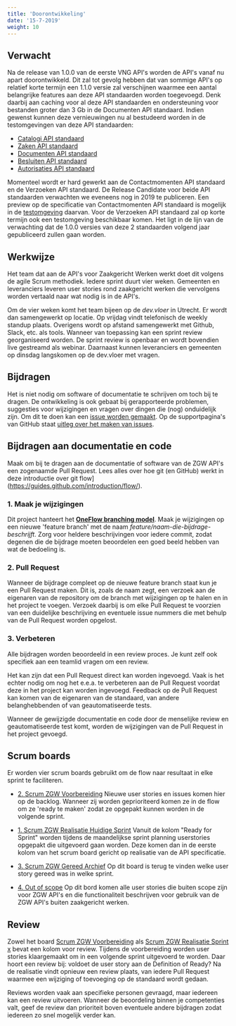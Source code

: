 ```yaml
---
title: 'Doorontwikkeling'
date: '15-7-2019'
weight: 10
---
```


## Verwacht

Na de release van 1.0.0 van de eerste VNG API's worden de API's vanaf nu apart doorontwikkeld. Dit zal tot gevolg hebben dat van sommige API's op relatief korte termijn een 1.1.0 versie zal verschijnen waarmee een aantal belangrijke features aan deze API standaarden worden toegevoegd. Denk daarbij aan caching voor al deze API standaarden en ondersteuning voor bestanden groter dan 3 Gb in de Documenten API standaard. Indien gewenst kunnen deze vernieuwingen nu al bestudeerd worden in de testomgevingen van deze API standaarden:

* [Catalogi API standaard](https://catalogi-api.test.vng.cloud/)
* [Zaken API standaard](https://zaken-api.test.vng.cloud/)
* [Documenten API standaard](https://documenten-api.test.vng.cloud/)
* [Besluiten API standaard](https://besluiten-api.test.vng.cloud/)
* [Autorisaties API standaard](https://autorisaties-api.test.vng.cloud/)
 
Momenteel wordt er hard gewerkt aan de Contactmomenten API standaard en de Verzoeken API standaard. De Release Candidate voor beide API standaarden verwachten we eveneens nog in 2019 te publiceren. Een preview op de specificatie van Contactmomenten API standaard is mogelijk in de [testomgeving](https://contactmomenten-api.test.vng.cloud/) daarvan. Voor de Verzoeken API standaard zal op korte termijn ook een testomgeving beschikbaar komen. Het ligt in de lijn van de verwachting dat de 1.0.0 versies van deze 2 standaarden volgend jaar gepubliceerd zullen gaan worden.

## Werkwijze

Het team dat aan de API's voor Zaakgericht Werken werkt doet dit volgens de agile Scrum methodiek.
Iedere sprint duurt vier weken. Gemeenten en leveranciers leveren user stories rond zaakgericht 
werken die vervolgens worden vertaald naar wat nodig is in de API's.

Om de vier weken komt het team bijeen op de *dev.vloer* in Utrecht. Er wordt dan samengewerkt op 
locatie. Op vrijdag vindt telefonisch de weekly standup plaats. Overigens wordt op afstand samengewerkt met Github, 
Slack, etc. als tools. Wanneer van toepassing kan een sprint review georganiseerd worden. 
De sprint review is openbaar en wordt bovendien live gestreamd als webinar. 
Daarnaast kunnen leveranciers en gemeenten op dinsdag langskomen op de dev.vloer met vragen.


## Bijdragen

Het is niet nodig om software of documentatie te schrijven om toch bij te
dragen. De ontwikkeling is ook gebaat bij gerapporteerde problemen, suggesties
voor wijzigingen en vragen over dingen die (nog) onduidelijk zijn. Om dit te
doen kan een
[issue worden gemaakt](https://github.com/VNG-Realisatie/gemma-zaken/issues).
Op de supportpagina's van GitHub staat
[uitleg over het maken van issues](https://help.github.com/articles/creating-an-issue/).


## Bijdragen aan documentatie en code

Maak om bij te dragen aan de documentatie of software van de ZGW API's een
zogenaamde Pull Request. Lees alles over hoe git (en GitHub) werkt in deze
introductie over git flow](https://guides.github.com/introduction/flow/).

### 1. Maak je wijzigingen

Dit project hanteert het
**[OneFlow branching model](http://endoflineblog.com/oneflow-a-git-branching-model-and-workflow)**.
Maak je wijzigingen op een nieuwe 'feature branch' met de naam
*feature/naam-die-bijdrage-beschrijft*. Zorg voor heldere beschrijvingen voor
iedere commit, zodat degenen die de bijdrage moeten beoordelen een goed beeld
hebben van wat de bedoeling is.

### 2. Pull Request

Wanneer de bijdrage compleet op de nieuwe feature branch staat kun je een Pull
Request maken. Dit is, zoals de naam zegt, een verzoek aan de eigenaren van de
repository om de branch met wijzigingen op te halen en in het project te
voegen. Verzoek daarbij is om elke Pull Request te voorzien van een duidelijke
beschrijving en eventuele issue nummers die met behulp van de Pull Request
worden opgelost.

### 3. Verbeteren

Alle bijdragen worden beoordeeld in een review proces. Je kunt zelf ook
specifiek aan een teamlid vragen om een review.

Het kan zijn dat een Pull Request direct kan worden ingevoegd. Vaak is het
echter nodig om nog het e.e.a. te verbeteren aan de Pull Request voordat deze
in het project kan worden ingevoegd. Feedback op de Pull Request kan komen van
de eigenaren van de standaard, van andere belanghebbenden of van
geautomatiseerde tests.

Wanneer de gewijzigde documentatie en code door de menselijke review en
geautomatiseerde test komt, worden de wijzigingen van de Pull Request in het
project gevoegd.


## Scrum boards
Er worden vier scrum boards gebruikt om de flow naar resultaat in elke sprint
te faciliteren.

- [2. Scrum ZGW Voorbereiding](https://github.com/VNG-Realisatie/gemma-zaken/projects/1)
  Nieuwe user stories en issues komen hier op de backlog. Wanneer zij worden
  geprioriteerd komen ze in de flow om ze 'ready te maken' zodat ze opgepakt
  kunnen worden in de volgende sprint.

- [1. Scrum ZGW Realisatie Huidige Sprint](https://github.com/VNG-Realisatie/gemma-zaken/projects/3)
  Vanuit de kolom "Ready for Sprint" worden tijdens de maandelijkse sprint
  planning userstories opgepakt die uitgevoerd gaan worden. Deze komen dan in
  de eerste kolom van het scrum board gericht op realisatie van de API
  specificatie.

- [3. Scrum ZGW Gereed Archief](https://github.com/VNG-Realisatie/gemma-zaken/projects/4)
  Op dit board is terug te vinden welke user story gereed was in welke sprint.

- [4. Out of scope](https://github.com/VNG-Realisatie/gemma-zaken/projects/2)
  Op dit bord komen alle user stories die buiten scope zijn voor ZGW API's en die functionaliteit beschrijven voor gebruik van de ZGW API's buiten zaakgericht werken. 
  

## Review

Zowel het board
[Scrum ZGW Voorbereiding](https://github.com/VNG-Realisatie/gemma-zaken/projects/1)
als
[Scrum ZGW Realisatie Sprint x](https://github.com/VNG-Realisatie/gemma-zaken/projects/3)
bevat een kolom voor review. Tijdens de voorbereiding worden user stories
klaargemaakt om in een volgende sprint uitgevoerd te worden. Daar hoort een
review bij: voldoet de user story aan de Definition of Ready? Na de realisatie
vindt opnieuw een review plaats, van iedere Pull Request waarmee een wijziging
of toevoeging op de standaard wordt gedaan.

Reviews worden vaak aan specifieke personen gevraagd, maar iedereen kan een
review uitvoeren. Wanneer de beoordeling binnen je competenties valt, geef de
review dan prioriteit boven eventuele andere bijdragen zodat iedereen zo snel
mogelijk verder kan.



